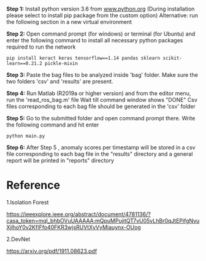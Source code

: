 **Step 1:** 
	Install python version 3.6 from www.python.org 
	(During installation please select to install pip package from the custom option)
	Alternative: run the following section in a new virtual environment

**Step 2:**
	Open command prompt (for windows) or terminal (for Ubuntu) and enter the following command
	to install all necessary python packages required to run the network

	pip install keract keras tensorflow==1.14 pandas sklearn scikit-learn==0.21.2 pickle-mixin
	
**Step 3:**
	Paste the bag files to be analyzed inside 'bag' folder.
	Make sure the two folders 'csv' and 'results' are present.

**Step 4:**
	Run Matlab (R2019a or higher version) and from the editor menu, run the 'read_ros_bag.m' file
	Wait till command window shows "DONE"
	Csv files corresponding to each bag file should be generated in the 'csv' folder

**Step 5:**
	Go to the submitted folder and open command prompt there. 
	Write the following command and hit enter

	python main.py

**Step 6:**
	After Step 5 , anomaly scores per timestamp will be stored in a csv file corresponding to each
	bag file in the "results" directory and a general report will be printed in "reports" directory



# Reference 

1.Isolation Forest 

https://ieeexplore.ieee.org/abstract/document/4781136/?casa_token=mql_bhbOVuUAAAAA:mQpuMPujitQT7vU05vLhBr0qJtEPifgNvuXjlhoY0v2KfIFfo40FKR3wjsRUVtXyVyMiauynx-OUog

2.DevNet

https://arxiv.org/pdf/1911.08623.pdf
